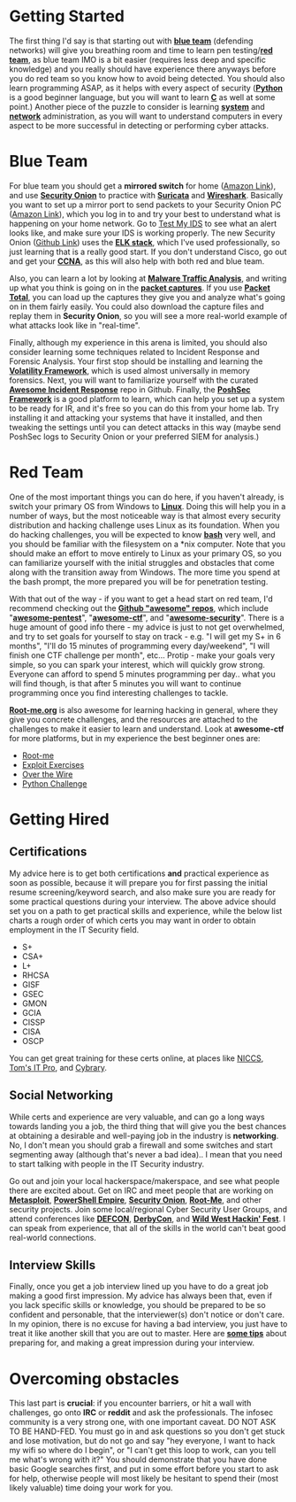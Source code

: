 # Getting Started
The first thing I'd say is that starting out with [**blue team**](https://en.wikipedia.org/wiki/Blue_team_(computer_security)) (defending networks) will give you breathing room and time to learn pen testing/[**red team**](https://en.wikipedia.org/wiki/Red_team), as blue team IMO is a bit easier (requires less deep and specific knowledge) and you really should have experience there anyways before you do red team so you know how to avoid being detected. You should also learn programming ASAP, as it helps with every aspect of security ([**Python**](https://www.python.org/about/gettingstarted/) is a good beginner language, but you will want to learn [**C**](https://www.learn-c.org/) as well at some point.)  Another piece of the puzzle to consider is learning [**system**](https://community.spiceworks.com/topic/1563088-home-lab-ideas-to-be-a-network-systems-administrator) and [**network**](https://www.cybrary.it/network-administration/) administration, as you will want to understand computers in every aspect to be more successful in detecting or performing cyber attacks.

# Blue Team
For blue team you should get a **mirrored switch** for home ([Amazon Link](https://www.amazon.com/s/ref=nb_sb_noss?url=search-alias%3Daps&field-keywords=mirror+port+switch&rh=i%3Aaps%2Ck%3Amirror+port+switch)), and use [**Security Onion**](https://securityonion.net/) to practice with [**Suricata**](https://suricata-ids.org/) and [**Wireshark**](https://www.wireshark.org/). Basically you want to set up a mirror port to send packets to your Security Onion PC ([Amazon Link](https://www.amazon.com/s/ref=nb_sb_noss_2?url=search-alias%3Daps&field-keywords=zotac+zbox&rh=i%3Aaps%2Ck%3Azotac+zbox)), which you log in to and try your best to understand what is happening on your home network.  Go to [Test My IDS](http://testmyids.com/) to see what an alert looks like, and make sure your IDS is working properly.  The new Security Onion ([Github Link](https://github.com/Security-Onion-Solutions/securityonion-elastic)) uses the [**ELK stack**](https://www.elastic.co/elk-stack), which I've used professionally, so just learning that is a really good start.  If you don't understand Cisco, go out and get your [**CCNA**](https://www.cisco.com/c/en/us/training-events/training-certifications/certifications/associate/ccna-routing-switching.html), as this will also help with both red and blue team.

Also, you can learn a lot by looking at [**Malware Traffic Analysis**](https://malware-traffic-analysis.net), and writing up what you think is going on in the [**packet captures**](https://www.malware-traffic-analysis.net/training-exercises.html). If you use [**Packet Total**](https://packettotal.com), you can load up the captures they give you and analyze what's going on in them fairly easily. You could also download the capture files and replay them in **Security Onion**, so you will see a more real-world example of what attacks look like in "real-time".

Finally, although my experience in this arena is limited, you should also consider learning some techniques related to Incident Response and Forensic Analysis.  Your first stop should be installing and learning the [**Volatility Framework**](https://github.com/volatilityfoundation/volatility), which is used almost universally in memory forensics.  Next, you will want to familiarize yourself with the curated [**Awesome Incident Response**](https://github.com/meirwah/awesome-incident-response) repo in Github.  Finally, the [**PoshSec Framework**](https://github.com/PoshSec/PoshSecFramework) is a good platform to learn, which can help you set up a system to be ready for IR, and it's free so you can do this from your home lab.  Try installing it and attacking your systems that have it installed, and then tweaking the settings until you can detect attacks in this way (maybe send PoshSec logs to Security Onion or your preferred SIEM for analysis.)

# Red Team
One of the most important things you can do here, if you haven't already, is switch your primary OS from Windows to [**Linux**](https://www.archlinux.org/).  Doing this will help you in a number of ways, but the most noticeable way is that almost every security distribution and hacking challenge uses Linux as its foundation.  When you do hacking challenges, you will be expected to know [**bash**](https://en.wikipedia.org/wiki/Bash_(Unix_shell)) very well, and you should be familiar with the filesystem on a \*nix computer.  Note that you should make an effort to move entirely to Linux as your primary OS, so you can familiarize yourself with the initial struggles and obstacles that come along with the transition away from Windows.  The more time you spend at the bash prompt, the more prepared you will be for penetration testing. 

With that out of the way - if you want to get a head start on red team, I'd recommend checking out the [**Github "awesome" repos**](https://www.google.com/search?q=site%3Agithub.com+"awesome-"&oq=site%3Agithub.com+"awesome-"), which include "[**awesome-pentest**](https://github.com/enaqx/awesome-pentest)", "[**awesome-ctf**](https://github.com/apsdehal/awesome-ctf)", and "[**awesome-security**](https://github.com/sbilly/awesome-security)". There is a huge amount of good info there - my advice is just to not get overwhelmed, and try to set goals for yourself to stay on track - e.g. "I will get my S+ in 6 months", "I'll do 15 minutes of programming every day/weekend", "I will finish one CTF challenge per month", etc...  Protip - make your goals very simple, so you can spark your interest, which will quickly grow strong.  Everyone can afford to spend 5 minutes programming per day.. what you will find though, is that after 5 minutes you will want to continue programming once you find interesting challenges to tackle.

[**Root-me.org**](https://root-me.org) is also awesome for learning hacking in general, where they give you concrete challenges, and the resources are attached to the challenges to make it easier to learn and understand.  Look at **awesome-ctf** for more platforms, but in my experience the best beginner ones are: 
* [Root-me](https://www.root-me.org/?lang=eng)
* [Exploit Exercises](https://exploit-exercises.com/)
* [Over the Wire](http://overthewire.org/wargames/)
* [Python Challenge](http://www.pythonchallenge.com/)

# Getting Hired
## Certifications
My advice here is to get both certifications **and** practical experience as soon as possible, because it will prepare you for first passing the initial resume screening/keyword search, and also make sure you are ready for some practical questions during your interview.  The above advice should set you on a path to get practical skills and experience, while the below list charts a rough order of which certs you may want in order to obtain employment in the IT Security field.

* S+
* CSA+
* L+
* RHCSA
* GISF
* GSEC
* GMON
* GCIA
* CISSP
* CISA
* OSCP

You can get great training for these certs online, at places like [NICCS](https://niccs.us-cert.gov/training/search), [Tom's IT Pro](http://www.tomsitpro.com/tags/security+certification/), and [Cybrary](https://www.cybrary.it/).

## Social Networking
While certs and experience are very valuable, and can go a long ways towards landing you a job, the third thing that will give you the best chances at obtaining a desirable and well-paying job in the industry is **networking**.  No, I don't mean you should grab a firewall and some switches and start segmenting away (although that's never a bad idea).. I mean that you need to start talking with people in the IT Security industry.  

Go out and join your local hackerspace/makerspace, and see what people there are excited about.  Get on IRC and meet people that are working on [**Metasploit**](https://metasploit.help.rapid7.com/docs/joining-the-metasploit-irc-channel), [**PowerShell Empire**](https://bloodhoundhq.slack.com/), [**Security Onion**](https://webchat.freenode.net/?channels=securityonion), [**Root-Me**](https://www.root-me.org/en/Community/IRC-channel/), and other security projects.  Join some local/regional Cyber Security User Groups, and attend conferences like [**DEFCON**](https://www.defcon.org/), [**DerbyCon**](https://www.derbycon.com/), and [**Wild West Hackin' Fest**](https://www.wildwesthackinfest.com/).  I can speak from experience, that all of the skills in the world can't beat good real-world connections.

## Interview Skills
Finally, once you get a job interview lined up you have to do a great job making a good first impression.  My advice has always been that, even if you lack specific skills or knowledge, you should be prepared to be so confident and personable, that the interviewer(s) don't notice or don't care.  In my opinion, there is no excuse for having a bad interview, you just have to treat it like another skill that you are out to master.  Here are [**some tips**](https://www.indeed.com/career-advice/interviewing/job-interview-tips-how-to-make-a-great-impression) about preparing for, and making a great impression during your interview.

# Overcoming obstacles
This last part is **crucial**:  if you encounter barriers, or hit a wall with challenges, go onto **IRC** or **reddit** and ask the professionals.  The infosec community is a very strong one, with one important caveat.  DO NOT ASK TO BE HAND-FED.  You must go in and ask questions so you don't get stuck and lose motivation, but do not go and say "hey everyone, I want to hack my wifi so where do I begin", or "I can't get this loop to work, can you tell me what's wrong with it?"  You should demonstrate that you have done basic Google searches first, and put in some effort before you start to ask for help, otherwise people will most likely be hesitant to spend their (most likely valuable) time doing your work for you.
